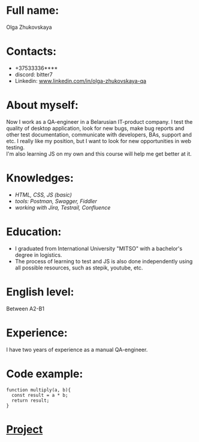 # Full name:
Olga Zhukovskaya
# Contacts:
* +37533336****
* discord: bitter7
* Linkedin: www.linkedin.com/in/olga-zhukovskaya-qa
# About myself:
Now I work as a QA-engineer in a Belarusian IT-product company. 
I test the quality of desktop application, look for new bugs, make bug reports and other test documentation, communicate with developers, BAs, support and etс.
I really like my position, but I want to look for new opportunities in web testing.  
I'm also learning JS on my own and this course will help me get better at it.
# Knowledges:
 - *HTML, CSS, JS (basic)*
 - *tools: Postman, Swagger, Fiddler*
 - *working with Jira, Testrail, Confluence*
# Education:
* I graduated from International University "MITSO" with a bachelor's degree in logistics.
* The process of learning to test and JS is also done independently using all possible resources, such as stepik, youtube, etc.
# English level:
Between A2-B1
# Experience:
I have two years of experience as a manual QA-engineer.
# Code example:
```
function multiply(a, b){
  const result = a * b;
  return result;
}
```
# [Project](https://github.com/bitter7/rsschool-cv)

